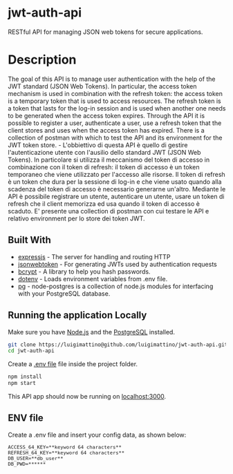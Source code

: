 # jwt-auth-api
RESTful API for managing JSON web tokens for secure applications.

# Description
The goal of this API is to manage user authentication with the help of the JWT standard (JSON Web Tokens). In particular, the access token mechanism is used in combination with the refresh token: the access token is a temporary token that is used to access resources. The refresh token is a token that lasts for the log-in session and is used when another one needs to be generated when the access token expires. Through the API it is possible to register a user, authenticate a user, use a refresh token that the client stores and uses when the access token has expired.
There is a collection of postman with which to test the API and its environment for the JWT token store. - L'obbiettivo di questa API è quello di gestire l'autenticazione utente con l'ausilio dello standard JWT (JSON Web Tokens). In particolare si utilizza il meccanismo del token di accesso in combinazione con  il token di refresh: il token di accesso è un token temporaneo che viene utilizzato per l'accesso alle risorse. Il token di refresh è un token che dura per la sessione di log-in e che viene usato quando alla scadenza del token di accesso è necessario generarne un'altro. Mediante le API è possibile registrare un utente, autenticare un utente, usare un token di refresh che il client memorizza ed usa quando il token di accesso è scaduto.
E' presente una collection di postman con cui testare le API e relativo environment per lo store dei token JWT.

## Built With

*   [expressjs](https://github.com/expressjs/express) - The server for handling and routing HTTP
*   [jsonwebtoken](https://github.com/auth0/node-jsonwebtoken) - For generating JWTs used by authentication requests
*   [bcrypt](https://github.com/kelektiv/node.bcrypt.js) - A library to help you hash passwords.
*   [dotenv](https://github.com/motdotla/dotenv) - Loads environment variables from .env file.
*   [pg](https://github.com/brianc/node-postgres) - node-postgres is a collection of node.js modules for interfacing with your PostgreSQL database.

## Running the application Locally

Make sure you have [Node.js](http://nodejs.org/) and the [PostgreSQL](https://www.postgresql.org/) installed.

```sh
git clone https://luigimattino@github.com/luigimattino/jwt-auth-api.git # or clone your own fork
cd jwt-auth-api
```
Create a [.env file](#env-file) file inside the project folder.
```sh
npm install
npm start
```
This API app should now be running on [localhost:3000](http://localhost:3000/).

## ENV file

Create a .env file and insert your config data, as shown below:
<pre style="font-size:80%;">
ACCESS_64_KEY=**keyword 64 characters**
REFRESH_64_KEY=**keyword 64 characters**
DB_USER=**db_user**
DB_PWD=******
</pre>
